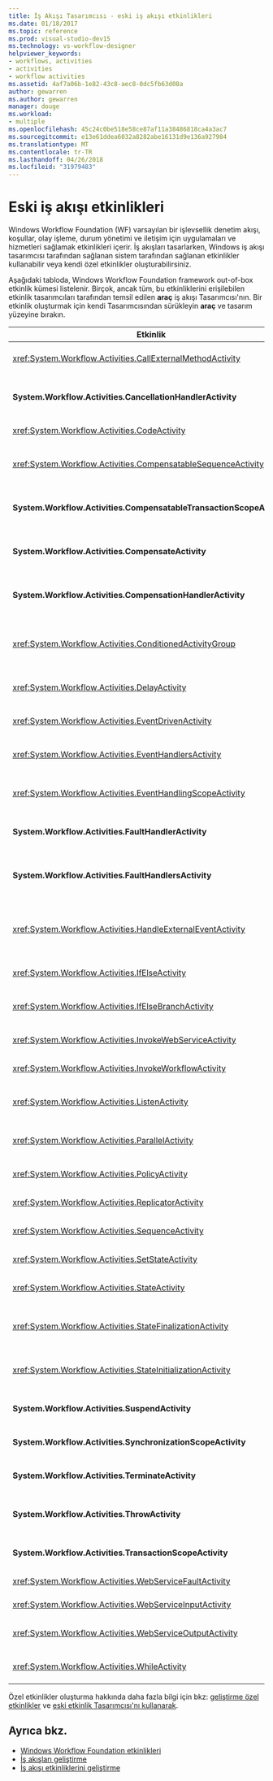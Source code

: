 ```yaml
---
title: İş Akışı Tasarımcısı - eski iş akışı etkinlikleri
ms.date: 01/18/2017
ms.topic: reference
ms.prod: visual-studio-dev15
ms.technology: vs-workflow-designer
helpviewer_keywords:
- workflows, activities
- activities
- workflow activities
ms.assetid: 4af7a06b-1e82-43c8-aec8-0dc5fb63d08a
author: gewarren
ms.author: gewarren
manager: douge
ms.workload:
- multiple
ms.openlocfilehash: 45c24c0be518e58ce87af11a38486818ca4a3ac7
ms.sourcegitcommit: e13e61ddea6032a8282abe16131d9e136a927984
ms.translationtype: MT
ms.contentlocale: tr-TR
ms.lasthandoff: 04/26/2018
ms.locfileid: "31979483"
---
```

# <a name="legacy-workflow-activities"></a>Eski iş akışı etkinlikleri

Windows Workflow Foundation (WF) varsayılan bir işlevsellik denetim akışı, koşullar, olay işleme, durum yönetimi ve iletişim için uygulamaları ve hizmetleri sağlamak etkinlikleri içerir. İş akışları tasarlarken, Windows iş akışı tasarımcısı tarafından sağlanan sistem tarafından sağlanan etkinlikler kullanabilir veya kendi özel etkinlikler oluşturabilirsiniz.

Aşağıdaki tabloda, Windows Workflow Foundation framework out-of-box etkinlik kümesi listelenir. Birçok, ancak tüm, bu etkinliklerini erişilebilen etkinlik tasarımcıları tarafından temsil edilen **araç** iş akışı Tasarımcısı'nın. Bir etkinlik oluşturmak için kendi Tasarımcısından sürükleyin **araç** ve tasarım yüzeyine bırakın.

|Etkinlik|Açıklama|
|--------------|-----------------|
|<xref:System.Workflow.Activities.CallExternalMethodActivity>|İle kullanılan **HandleExternalEventActivity** etkinlik giriş ve çıkış yerel bir hizmet ile iletişim için. Daha fazla bilgi için bkz: [CallExternalMethodActivity etkinliğini kullanarak](http://go.microsoft.com/fwlink?LinkID=65060).|
|**System.Workflow.Activities.CancellationHandlerActivity**|Tüm bileşik etkinliğin alt tamamlanmış önce iptal bileşik bir etkinlik için temizleme mantığı kapsamak için kullanılmış yürütülüyor. Daha fazla bilgi için bkz: [kullanarak CancellationHandlerActivity etkinliğini](http://go.microsoft.com/fwlink?LinkID=65061).|
|<xref:System.Workflow.Activities.CodeActivity>|Visual Basic veya C# kod akışınıza eklemenize olanak tanır. Daha fazla bilgi için bkz: [CodeActivity etkinliğini kullanarak](http://go.microsoft.com/fwlink?LinkID=65062).|
|<xref:System.Workflow.Activities.CompensatableSequenceActivity>|Bir üst öğesi dengelenebilir sürümü <xref:System.Workflow.Activities.SequenceActivity>. Daha fazla bilgi için bkz: [CompensatableSequenceActivity etkinliğini kullanarak](http://go.microsoft.com/fwlink?LinkID=65002).|
|**System.Workflow.Activities.CompensatableTransactionScopeActivity**|Bir üst öğesi dengelenebilir sürümü **TransactionScopeActivity**. Daha fazla bilgi için bkz: [CompensatableTransactionScopeActivity etkinliğini kullanarak](http://go.microsoft.com/fwlink?LinkID=65063).|
|**System.Workflow.Activities.CompensateActivity**|Geri almak için veya bir hata oluştuğunda zaten iş akışı tarafından gerçekleştirilen işlemler için dengelemek için kodunu çağırmasını sağlar. Daha fazla bilgi için bkz: [CompensateActivity etkinliğini kullanarak](http://go.microsoft.com/fwlink?LinkID=65064).|
|**System.Workflow.Activities.CompensationHandlerActivity**|Daha fazla bilgi için tamamlanmış bir TransactionScopeActivity etkinliğinin maaş gerçekleştiren bir veya daha fazla etkinlik için sarmalayıcı bkz [kullanarak CompensationHandlerActivity etkinliğini](http://go.microsoft.com/fwlink?LinkID=65065).|
|<xref:System.Workflow.Activities.ConditionedActivityGroup>|Geçerli bir koşula göre alt etkinlikleri yürütür <xref:System.Workflow.Activities.ConditionedActivityGroup> etkinlik kendisi ve ayrı ayrı her bir alt uygulama koşullara bağlı. Daha fazla bilgi için bkz: [kullanarak ConditionedActivityGroup etkinliğini](http://go.microsoft.com/fwlink?LinkID=65066).|
|<xref:System.Workflow.Activities.DelayActivity>|Bir zaman aşımı aralığına dayalı gecikmeler iş akışınızda oluşturmanıza olanak sağlar. Daha fazla bilgi için bkz: [kullanarak EventDrivenActivity etkinliğini](http://go.microsoft.com/fwlink?LinkID=65067).|
|<xref:System.Workflow.Activities.EventDrivenActivity>|Belirtilen bir olay oluştuğunda yürütülen bir veya daha fazla etkinlikleri sarmalar. Daha fazla bilgi için bkz: [kullanarak EventDrivenActivity etkinliğini](http://go.microsoft.com/fwlink?LinkID=65068).|
|<xref:System.Workflow.Activities.EventHandlersActivity>|Bir etkinlik olayları ilişkilendirme için bir çerçeve sağlar. Daha fazla bilgi için bkz: [kullanarak EventHandlersActivity etkinliğini](http://go.microsoft.com/fwlink?LinkID=65069).|
|<xref:System.Workflow.Activities.EventHandlingScopeActivity>|Kendi ana alt etkinlikle concurrently yürüten bir <xref:System.Workflow.Activities.EventHandlersActivity>. Daha fazla bilgi için bkz: [kullanarak EventHandlingScopeActivity etkinliğini](http://go.microsoft.com/fwlink?LinkID=65070).|
|**System.Workflow.Activities.FaultHandlerActivity**|Belirttiğiniz bir türünde bir özel durum işleme için kullanılır. Daha fazla bilgi için bkz: [kullanarak FaultHandlerActivity etkinliğini](http://go.microsoft.com/fwlink?LinkID=65071).|
|**System.Workflow.Activities.FaultHandlersActivity**|Alt etkinlikler türü sıralı bir listesi vardır bileşik bir etkinlik temsil eden **System.Workflow.Activities.FaultHandlerActivity**. Daha fazla bilgi için bkz: [kullanarak FaultHandlersActivity etkinliğini](http://go.microsoft.com/fwlink?LinkID=65072).|
|<xref:System.Workflow.Activities.HandleExternalEventActivity>|İle birlikte kullanılan <xref:System.Workflow.Activities.CallExternalMethodActivity> etkinlik giriş ve çıkış yerel bir hizmet ile iletişim için. Daha fazla bilgi için bkz: [kullanarak HandleExternalEventActivity etkinliğini](http://go.microsoft.com/fwlink?LinkID=65073).|
|<xref:System.Workflow.Activities.IfElseActivity>|Her dal bir koşulu sınar ve etkinlikler için eşittir koşulu ilk dalda gerçekleştirir **doğru**. Daha fazla bilgi için bkz: [kullanarak IfElseActivity etkinliğini](http://go.microsoft.com/fwlink?LinkID=65074).|
|<xref:System.Workflow.Activities.IfElseBranchActivity>|Bir dalı temsil eden bir <xref:System.Workflow.Activities.IfElseActivity>. Daha fazla bilgi için bkz: [kullanarak öğeye etkinliğini](http://go.microsoft.com/fwlink?LinkID=65075).|
|<xref:System.Workflow.Activities.InvokeWebServiceActivity>|Bir Web hizmetini çağırmak, iş akışınızı sağlar. Daha fazla bilgi için bkz: [InvokeWebServiceActivity etkinliğini kullanarak](http://go.microsoft.com/fwlink?LinkID=65076).|
|<xref:System.Workflow.Activities.InvokeWorkflowActivity>|Başka bir iş akışının çağırmak, iş akışınızı sağlar. Daha fazla bilgi için bkz: [InvokeWorkflowActivity etkinliğini kullanarak](http://go.microsoft.com/fwlink?LinkID=65077).|
|<xref:System.Workflow.Activities.ListenActivity>|Yalnızca içeren bileşik bir etkinlik <xref:System.Workflow.Activities.EventDrivenActivity> alt etkinlikler. Daha fazla bilgi için bkz: [ListenActivity etkinliğini kullanarak](http://go.microsoft.com/fwlink?LinkID=65078).|
|<xref:System.Workflow.Activities.ParallelActivity>|İki veya daha fazla alt zamanlamak için bir yol sağlar **öğeler SequenceActivity** etkinlik dalları aynı anda işleme. Daha fazla bilgi için bkz: [kullanarak ParallelActivity etkinliğini](http://go.microsoft.com/fwlink?LinkID=65079).|
|<xref:System.Workflow.Activities.PolicyActivity>|Kurallar topluluğu göstermek için kullanın. Bir kural koşulları ve sonuçta elde edilen Eylemler oluşur. Daha fazla bilgi için bkz: [PolicyActivity etkinliğini kullanarak](http://go.microsoft.com/fwlink?LinkID=65004).|
|<xref:System.Workflow.Activities.ReplicatorActivity>|Tek alt etkinliği birden çok örneğini oluşturur. Daha fazla bilgi için bkz: [kullanarak ReplicatorActivity etkinliğini](http://go.microsoft.com/fwlink?LinkID=65080).|
|<xref:System.Workflow.Activities.SequenceActivity>|Sıralı yürütme bir araya toplamak için birden çok etkinliği bağlamak için basit bir yol sağlar. Daha fazla bilgi için bkz: [kullanarak öğeler SequenceActivity etkinliğini](http://go.microsoft.com/fwlink?LinkID=65081).|
|<xref:System.Workflow.Activities.SetStateActivity>|Yeni bir durum geçiş belirtir. Daha fazla bilgi için bkz: [SetStateActivity etkinliğini kullanarak](http://go.microsoft.com/fwlink?LinkID=65082).|
|<xref:System.Workflow.Activities.StateActivity>|Bir iş akışındaki durumu makine durumunu temsil eder. Daha fazla bilgi için bkz: [kullanarak buraya StateActivity etkinliğini](http://go.microsoft.com/fwlink?LinkID=65083).|
|<xref:System.Workflow.Activities.StateFinalizationActivity>|Kullanılan bir <xref:System.Workflow.Activities.StateActivity> etkinlik ayrılırken yürütülen alt etkinlikler için kapsayıcı olarak **buraya StateActivity** etkinlik. Daha fazla bilgi için bkz: [StateFinalizationActivity etkinliğini kullanarak](http://go.microsoft.com/fwlink?LinkID=65008).|
|<xref:System.Workflow.Activities.StateInitializationActivity>|Kullanılan bir <xref:System.Workflow.Activities.StateActivity> etkinlik girerken yürütülen alt etkinlikler için kapsayıcı olarak **buraya StateActivity** etkinlik. Daha fazla bilgi için bkz: [StateInitializationActivity etkinliğini kullanarak](http://go.microsoft.com/fwlink?LinkID=65006).|
|**System.Workflow.Activities.SuspendActivity**|Özel dikkat gerektiren bazı hata koşulu durumunda araya etkinleştirmek için iş akışı işlemi askıya alır. Daha fazla bilgi için bkz: [SuspendActivity etkinliğini kullanarak](http://go.microsoft.com/fwlink?LinkID=65084).|
|**System.Workflow.Activities.SynchronizationScopeActivity**|İçerilen etkinlikleri eşitlenmiş bir etki alanında sıralı olarak yürütür. Daha fazla bilgi için bkz: [SynchronizationScopeActivity etkinliğini kullanarak](http://go.microsoft.com/fwlink?LinkID=65085).|
|**System.Workflow.Activities.TerminateActivity**|İş akışınızı işlemi bir hata koşulu durumunda derhal sona olanak tanır. Daha fazla bilgi için bkz: [TerminateActivity etkinliğini kullanarak](http://go.microsoft.com/fwlink?LinkID=65086).|
|**System.Workflow.Activities.ThrowActivity**|İşlem meta verilerinin bir iş akışının bir parçası olarak oluşturulan iş özel durumları yakalamanıza olanak sağlar. Daha fazla bilgi için bkz: [ThrowActivity etkinliğini kullanarak](http://go.microsoft.com/fwlink?LinkID=65087).|
|**System.Workflow.Activities.TransactionScopeActivity**|İşlemler ve özel durum işleme için bir çerçeve sağlar. Daha fazla bilgi için bkz: [TransactionScopeActivity etkinliğinin kullanarak](http://go.microsoft.com/fwlink?LinkID=65088).|
|<xref:System.Workflow.Activities.WebServiceFaultActivity>|Bir Web hizmeti hata oluşması modeli sağlar. Daha fazla bilgi için bkz: [WebServiceFaultActivity etkinliği kullanarak](http://go.microsoft.com/fwlink?LinkID=65089).|
|<xref:System.Workflow.Activities.WebServiceInputActivity>|Bir Web hizmetinden veri alır. Daha fazla bilgi için bkz: [kullanarak WebServiceInputActivity etkinliğini](http://go.microsoft.com/fwlink?LinkID=65090).|
|<xref:System.Workflow.Activities.WebServiceOutputActivity>|Bir iş akışı için yapılan bir Web hizmeti isteğine yanıt verir. Daha fazla bilgi için bkz: [kullanarak WebServiceOutputActivity etkinliğini](http://go.microsoft.com/fwlink?LinkID=65092).|
|<xref:System.Workflow.Activities.WhileActivity>|Bir koşul yerine getirilene kadar döngü için iş akışınıza sağlar. Daha fazla bilgi için bkz: [WhileActivity etkinliğini kullanarak](http://go.microsoft.com/fwlink?LinkID=65091).|

Özel etkinlikler oluşturma hakkında daha fazla bilgi için bkz: [geliştirme özel etkinlikler](http://go.microsoft.com/fwlink?LinkID=65023) ve [eski etkinlik Tasarımcısı'nı kullanarak](../workflow-designer/using-the-legacy-activity-designer.md).

## <a name="see-also"></a>Ayrıca bkz.

- [Windows Workflow Foundation etkinlikleri](http://go.microsoft.com/fwlink?LinkID=65005)
- [İş akışları geliştirme](http://go.microsoft.com/fwlink?LinkID=65010)
- [İş akışı etkinliklerini geliştirme](http://go.microsoft.com/fwlink?LinkID=65023)
